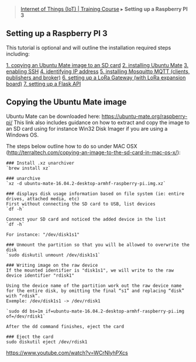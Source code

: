 
> [Internet of Things (IoT) | Training Course](setting-up-a-raspberry.md) ▸ **Setting up a Raspberry PI 3**

## Setting up a Raspberry PI 3
This tutorial is optional and will outline the installation required steps including:

[1. copying an Ubuntu Mate image to an SD card](#copying-the-ubuntu-mate-image)
[2. installing Ubuntu Mate]()
[3. enabling SSH]()
[4. identifying IP address]()
[5. installing Mosquitto MQTT (clients, publishers and broker)]()
[6. setting up a LoRa Gateway (with LoRa expansion board)]()
[7. setting up a Flask API]()

## Copying the Ubuntu Mate image

Ubuntu Mate can be downloaded here: https://ubuntu-mate.org/raspberry-pi/ This link also includes guidance on how to extract and copy the image to an SD card using for instance Win32 Disk Imager if you are using a Windows OS.

The steps below outline how to do so under MAC OSX (http://terraltech.com/copying-an-image-to-the-sd-card-in-mac-os-x/):

```
### Install .xz unarchiver
`brew install xz`

### unarchive
`xz -d ubuntu-mate-16.04.2-desktop-armhf-raspberry-pi.img.xz`

### displays disk usage information based on file system (ie: entire drives, attached media, etc)
First without connecting the SD card to USB, list devices
`df -h`

Connect your SD card and noticed the added device in the list
`df -h`

For instance: "/dev/disk1s1"

### Unmount the partition so that you will be allowed to overwrite the disk
`sudo diskutil unmount /dev/disk1s1`

### Writing image on the raw device
If the mounted identifier is "disk1s1", we will write to the raw device identifier "rdisk1"

Using the device name of the partition work out the raw device name for the entire disk, by omitting the final “s1” and replacing “disk” with “rdisk”.
Exemple: /dev/disk1s1 -> /dev/rdisk1

`sudo dd bs=1m if=ubuntu-mate-16.04.2-desktop-armhf-raspberry-pi.img of=/dev/rdisk1`

After the dd command finishes, eject the card

### Eject the card
sudo diskutil eject /dev/rdisk1

```




https://www.youtube.com/watch?v=WCrNIyhPXcs

